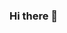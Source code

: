 ### Hi there 👋

<!--
**vusibiyaDev/vusibiyaDev** is a ✨ _special_ ✨ repository because its `README.md` (this file) appears on your GitHub profile.

Here are some ideas to get you started:


- 🌱 I’m currently learning JavaScript
- 👯 I’m looking to collaborate on projects
- 📫 How to reach me: vusisibiya92@gmail.co
-->
